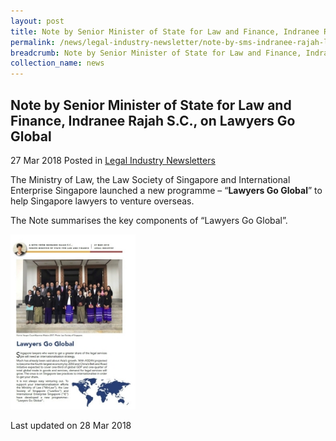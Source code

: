 ```yaml
---
layout: post
title: Note by Senior Minister of State for Law and Finance, Indranee Rajah S.C., on Lawyers Go Global
permalink: /news/legal-industry-newsletter/note-by-sms-indranee-rajah-lawyers-go-global/
breadcrumb: Note by Senior Minister of State for Law and Finance, Indranee Rajah S.C., on Lawyers Go Global
collection_name: news
---
```


<style>
  .image {width: 200px;}
  .image img {max-width: 100%;}
</style>

Note by Senior Minister of State for Law and Finance, Indranee Rajah S.C., on Lawyers Go Global
---

27 Mar 2018 Posted in [Legal Industry Newsletters](/news/legal-industry-newsletters/)

The Ministry of Law, the Law Society of Singapore and International Enterprise Singapore launched a new programme – “**Lawyers Go Global**” to help Singapore lawyers to venture overseas.

The Note summarises the key components of “Lawyers Go Global”.

<div class="image">
  <a href="/files/NoteonLawyersGoGlobal.pdf/"><img src="/images/1522222808259.jpg/"></a>
</div>

<p class="right-side-updated">Last updated on 28 Mar 2018</p>
